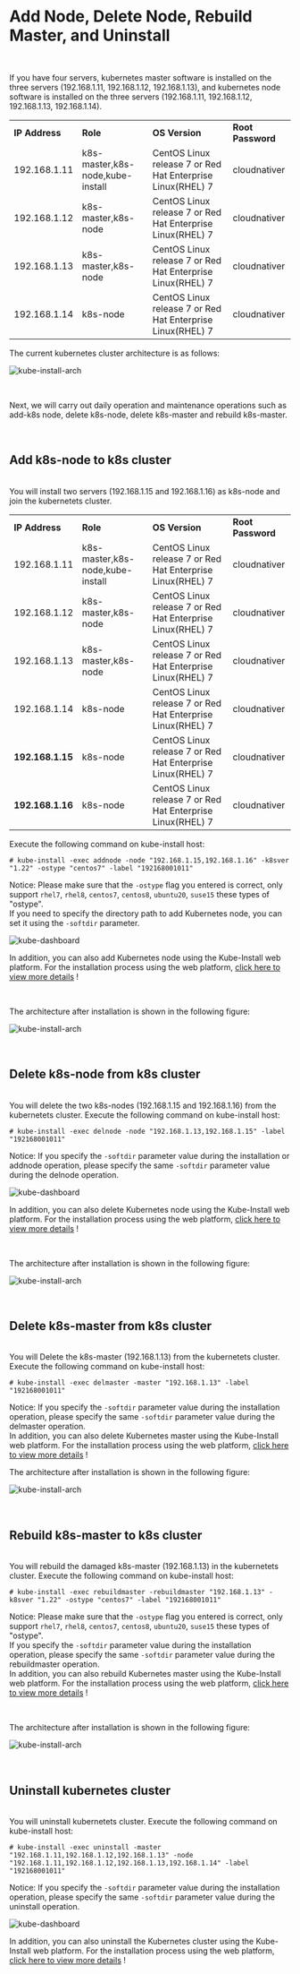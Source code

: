 
# Add Node, Delete Node, Rebuild Master, and Uninstall

<br>

If you have four servers, kubernetes master software is installed on the three servers (192.168.1.11, 192.168.1.12, 192.168.1.13), and kubernetes node software is installed on the three servers (192.168.1.11, 192.168.1.12, 192.168.1.13, 192.168.1.14). <br>
<table>
<tr><td><b>IP Address</b></td><td><b>Role</b></td><td><b>OS Version</b></td><td><b>Root Password</b></td></tr>
<tr><td>192.168.1.11</td><td>k8s-master,k8s-node,kube-install</td><td>CentOS Linux release 7 or Red Hat Enterprise Linux(RHEL) 7</td><td>cloudnativer</td></tr>
<tr><td>192.168.1.12</td><td>k8s-master,k8s-node</td><td>CentOS Linux release 7 or Red Hat Enterprise Linux(RHEL) 7</td><td>cloudnativer</td></tr>
<tr><td>192.168.1.13</td><td>k8s-master,k8s-node</td><td>CentOS Linux release 7 or Red Hat Enterprise Linux(RHEL) 7</td><td>cloudnativer</td></tr>
<tr><td>192.168.1.14</td><td>k8s-node</td><td>CentOS Linux release 7 or Red Hat Enterprise Linux(RHEL) 7</td><td>cloudnativer</td></tr>
</table>

The current kubernetes cluster architecture is as follows:

![kube-install-arch](images/kube-install-arch-1.jpg)

<br>

Next, we will carry out daily operation and maintenance operations such as add-k8s node, delete k8s-node, delete k8s-master and rebuild k8s-master.

<br>

## Add k8s-node to k8s cluster

<br>
You will install two servers (192.168.1.15 and 192.168.1.16) as k8s-node and join the kubernetets cluster.
<table>
<tr><td><b>IP Address</b></td><td><b>Role</b></td><td><b>OS Version</b></td><td><b>Root Password</b></td></tr>
<tr><td>192.168.1.11</td><td>k8s-master,k8s-node,kube-install</td><td>CentOS Linux release 7 or Red Hat Enterprise Linux(RHEL) 7</td><td>cloudnativer</td></tr>
<tr><td>192.168.1.12</td><td>k8s-master,k8s-node</td><td>CentOS Linux release 7 or Red Hat Enterprise Linux(RHEL) 7</td><td>cloudnativer</td></tr>
<tr><td>192.168.1.13</td><td>k8s-master,k8s-node</td><td>CentOS Linux release 7 or Red Hat Enterprise Linux(RHEL) 7</td><td>cloudnativer</td></tr>
<tr><td>192.168.1.14</td><td>k8s-node</td><td>CentOS Linux release 7 or Red Hat Enterprise Linux(RHEL) 7</td><td>cloudnativer</td></tr>
<tr><td><b>192.168.1.15</b></td><td>k8s-node</td><td>CentOS Linux release 7 or Red Hat Enterprise Linux(RHEL) 7</td><td>cloudnativer</td></tr>
<tr><td><b>192.168.1.16</b></td><td>k8s-node</td><td>CentOS Linux release 7 or Red Hat Enterprise Linux(RHEL) 7</td><td>cloudnativer</td></tr>
</table>

Execute the following command on kube-install host:<br>

```
# kube-install -exec addnode -node "192.168.1.15,192.168.1.16" -k8sver "1.22" -ostype "centos7" -label "192168001011"
```

Notice: Please make sure that the `-ostype` flag you entered is correct, only support `rhel7`, `rhel8`, `centos7`, `centos8`, `ubuntu20`, `suse15` these types of "ostype".<br>
If you need to specify the directory path to add Kubernetes node, you can set it using the `-softdir` parameter.<br>

![kube-dashboard](images/webnodeadd001.jpg)

In addition, you can also add Kubernetes node using the Kube-Install web platform. For the installation process using the web platform, <a href="docs/webinstall0.7.md">click here to view more details</a> ! <br>

<br>

The architecture after installation is shown in the following figure:

![kube-install-arch](images/kube-install-arch-2.jpg)

<br>

## Delete k8s-node from k8s cluster

<br>
You will delete the two k8s-nodes (192.168.1.15 and 192.168.1.16) from the kubernetets cluster.
Execute the following command on kube-install host:<br>

```
# kube-install -exec delnode -node "192.168.1.13,192.168.1.15" -label "192168001011"
```

Notice: If you specify the `-softdir` parameter value during the installation or addnode operation, please specify the same `-softdir` parameter value during the delnode operation.<br>

![kube-dashboard](images/webnodeadd001.jpg)

In addition, you can also delete Kubernetes node using the Kube-Install web platform. For the installation process using the web platform, <a href="docs/webinstall0.7.md">click here to view more details</a> ! <br>

<br>

The architecture after installation is shown in the following figure:

![kube-install-arch](images/kube-install-arch-3.jpg)

<br>

## Delete k8s-master from k8s cluster

<br>
You will Delete the k8s-master (192.168.1.13) from the kubernetets cluster.
Execute the following command on kube-install host:<br>

```
# kube-install -exec delmaster -master "192.168.1.13" -label "192168001011"
```

Notice: If you specify the `-softdir` parameter value during the installation operation, please specify the same `-softdir` parameter value during the delmaster operation.<br>
In addition, you can also delete Kubernetes master using the Kube-Install web platform. For the installation process using the web platform, <a href="docs/webinstall0.7.md">click here to view more details</a> ! <br>

The architecture after installation is shown in the following figure:

![kube-install-arch](images/kube-install-arch-4.jpg)

<br>

## Rebuild k8s-master to k8s cluster

<br>
You will rebuild the damaged k8s-master (192.168.1.13) in the kubernetets cluster.
Execute the following command on kube-install host:<br>

```
# kube-install -exec rebuildmaster -rebuildmaster "192.168.1.13" -k8sver "1.22" -ostype "centos7" -label "192168001011"
```

Notice: Please make sure that the `-ostype` flag you entered is correct, only support `rhel7`, `rhel8`, `centos7`, `centos8`, `ubuntu20`, `suse15` these types of "ostype".<br>
If you specify the `-softdir` parameter value during the installation operation, please specify the same `-softdir` parameter value during the rebuildmaster operation.<br>
In addition, you can also rebuild Kubernetes master using the Kube-Install web platform. For the installation process using the web platform, <a href="docs/webinstall0.7.md">click here to view more details</a> ! <br>

<br>

The architecture after installation is shown in the following figure:

![kube-install-arch](images/kube-install-arch-5.jpg)

<br>


## Uninstall kubernetes cluster

<br>
You will uninstall kubernetets cluster.
Execute the following command on kube-install host:<br>

```
# kube-install -exec uninstall -master "192.168.1.11,192.168.1.12,192.168.1.13" -node "192.168.1.11,192.168.1.12,192.168.1.13,192.168.1.14" -label "192168001011"
```

Notice: If you specify the `-softdir` parameter value during the installation operation, please specify the same `-softdir` parameter value during the uninstall operation.<br>

![kube-dashboard](images/webinstall002.jpg)

In addition, you can also uninstall the Kubernetes cluster using the Kube-Install web platform. For the installation process using the web platform, <a href="docs/webinstall0.7.md">click here to view more details</a> ! 

<br>
<br>
<br>
